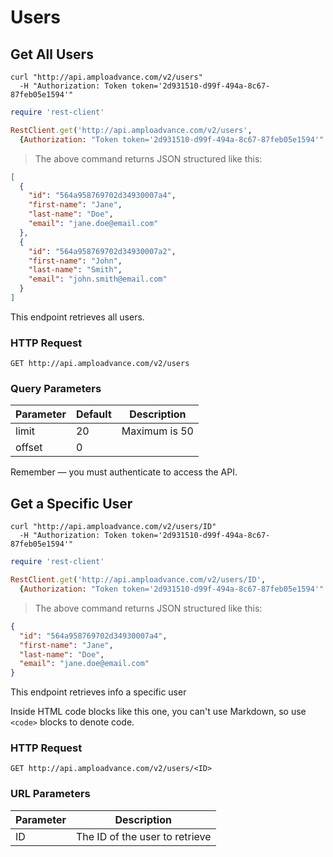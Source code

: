 # Users

## Get All Users

```shell
curl "http://api.amploadvance.com/v2/users"
  -H "Authorization: Token token='2d931510-d99f-494a-8c67-87feb05e1594'"
```

```ruby
require 'rest-client'

RestClient.get('http://api.amploadvance.com/v2/users',
  {Authorization: "Token token='2d931510-d99f-494a-8c67-87feb05e1594'" } )

```

> The above command returns JSON structured like this:

```json
[
  {
    "id": "564a958769702d34930007a4",
    "first-name": "Jane",
    "last-name": "Doe",
    "email": "jane.doe@email.com"
  },
  {
    "id": "564a958769702d34930007a2",
    "first-name": "John",
    "last-name": "Smith",
    "email": "john.smith@email.com"
  }
]
```

This endpoint retrieves all users.

### HTTP Request

`GET http://api.amploadvance.com/v2/users`

### Query Parameters

Parameter | Default | Description
--------- | ------- | -----------
limit | 20 | Maximum is 50
offset | 0 |

<aside class="success">
Remember — you must authenticate to access the API.
</aside>

## Get a Specific User

```shell
curl "http://api.amploadvance.com/v2/users/ID"
  -H "Authorization: Token token='2d931510-d99f-494a-8c67-87feb05e1594'"  
```

```ruby
require 'rest-client'

RestClient.get('http://api.amploadvance.com/v2/users/ID',
  {Authorization: "Token token='2d931510-d99f-494a-8c67-87feb05e1594'" } )
```

> The above command returns JSON structured like this:

```json
{
  "id": "564a958769702d34930007a4",
  "first-name": "Jane",
  "last-name": "Doe",
  "email": "jane.doe@email.com"
}
```

This endpoint retrieves info a specific user

<aside class="warning">Inside HTML code blocks like this one, you can't use Markdown, so use <code>&lt;code&gt;</code> blocks to denote code.</aside>

### HTTP Request

`GET http://api.amploadvance.com/v2/users/<ID>`

### URL Parameters

Parameter | Description
--------- | -----------
ID | The ID of the user to retrieve
